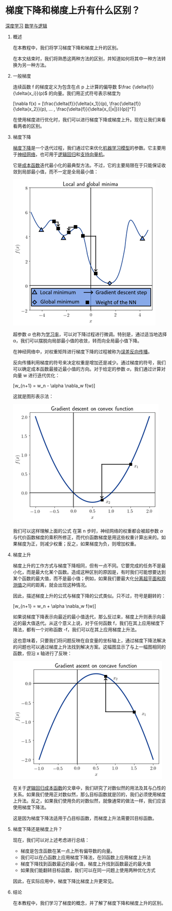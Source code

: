 # 梯度下降和梯度上升有什么区别？

[深度学习](https://www.baeldung.com/cs/category/ai/deep-learning) [数学与逻辑](https://www.baeldung.com/cs/category/core-concepts/math-logic)

1. 概述

    在本教程中，我们将学习梯度下降和梯度上升的区别。

    在本文结束时，我们将熟悉这两种方法的区别，并知道如何将其中一种方法转换为另一种方法。

2. 一般梯度

    连续函数 f 的梯度定义为包含在点 p 上计算的偏导数 $\frac {\delta{f}}{\delta{x_i}}(p)$ 的向量。我们用正式符号表示梯度为

    \[\nabla f(x) = [\frac{\delta{f}}{\delta{x_1}}(p), \frac{\delta{f}}{\delta{x_2}}(p), ... , \frac{\delta{f}}{\delta{x_{|x|}}}(p)]^T\]

    在使用梯度进行优化时，我们可以进行梯度下降或梯度上升。现在让我们来看看两者的区别。

3. 梯度下降

    [梯度下降](https://www.baeldung.com/java-gradient-descent)是一个迭代过程，我们通过它来优化[机器学习模型](https://www.baeldung.com/cs/machine-learning-how-to-start)的参数。它主要用于[神经网络](https://www.baeldung.com/cs/neural-net-advantages-disadvantages)，也可用于[逻辑回归](https://www.baeldung.com/cs/linear-vs-logistic-regression#logistic-regression)和[支持向量机](https://www.baeldung.com/cs/ml-support-vector-machines)。

    它是[成本函数](https://www.baeldung.com/cs/learning-curve-ml#2-single-curves)迭代最小化的最典型方法。不过，它的主要局限在于只能保证收敛到局部最小值，而不一定是全局最小值：

    ![局部全局最小值1](pic/loc_glob_minima-1.webp)

    超参数 $\alpha$ 也称为[学习率](https://www.baeldung.com/spark-mlib-machine-learning#2-model-hyper-parameter-tuning)，可以对下降过程进行微调。特别是，通过适当地选择 α，我们可以摆脱向局部最小值的收敛，转而向全局最小值下降。

    在神经网络中，对权重矩阵进行梯度下降的过程被称为[误差反向传播](https://www.baeldung.com/cs/ml-nonlinear-activation-functions#magicparlabel-11835)。

    反向传播利用梯度的符号来决定权重是增加还是减少。通过梯度的符号，我们可以确定成本函数最接近最小值的方向。对于给定的参数 $\alpha$，我们通过计算对向量 w 进行迭代优化：

    \[w_{n+1} = w_n - \alpha \nabla_w f(w)\]

    这就是图形表示法：

    ![1-1](pic/1-1.webp)

    我们可以这样理解上面的公式 在第 n 步时，神经网络的权重都会被超参数 $\alpha$ 与代价函数梯度的乘积所修正，而代价函数梯度是用这些权重计算出来的。如果梯度为正，则减少权重；反之，如果梯度为负，则增加权重。

4. 梯度上升

    梯度上升的工作方式与梯度下降相同，但有一点不同。它要完成的任务不是最小化，而是最大化某个函数。造成这种区别的原因是，有时我们可能想要达到某个函数的最大值，而不是最小值；例如，如果我们要最大化[分离超平面和观测值](https://www.baeldung.com/cs/ml-support-vector-machines#2-separation-hyperplane-and-support-vectors)之间的距离，就会出现这种情况。

    因此，描述梯度上升的公式与梯度下降的公式类似。只不过，符号是翻转的：

    \[w_{n+1} = w_n + \alpha \nabla_w f(w)\]

    如果说梯度下降表示向最近的最小值迭代，那么反过来，梯度上升则表示向最近的最大值迭代。从这个意义上说，对于任何函数 f，我们在其上应用梯度下降法，都有一个对称函数 -f，我们可以在其上应用梯度上升法。

    这也意味着，只要我们将问题反映在自变量的坐标轴上，通过梯度下降法解决的问题也可以通过梯度上升法找到解决方案。这幅图显示了与上一幅图相同的函数，但沿 x 轴进行了反映：

    ![3](pic/3.webp)

    在关于[逻辑回归成本函数](https://www.baeldung.com/cs/cost-function-logistic-regression-logarithmic-expr#cost-function-of-the-logistic-regression)的文章中，我们研究了对数似然的用法及其与凸性的关系。如果我们使用正对数似然，那么目标函数就是凹的，我们必须使用梯度上升法。反之，如果我们使用负的对数似然，就像通常的做法一样，我们应该使用梯度下降法。

    这是因为梯度下降法适用于凸目标函数，而梯度上升法需要凹目标函数。

5. 梯度下降还是梯度上升？

    现在，我们可以对上述考虑进行总结：

    - 梯度是包含函数在某一点上所有偏导数的向量。
    - 我们可以在凸函数上应用梯度下降法，在凹函数上应用梯度上升法
    - 梯度下降找到函数最近的最小值，梯度上升找到函数最近的最大值
    - 如果我们能翻转目标函数，我们可以在同一问题上使用两种优化方式

    因此，在实际应用中，梯度下降比梯度上升更常见。

6. 结论

    在本教程中，我们学习了梯度的概念，并了解了梯度下降和梯度上升的区别。
